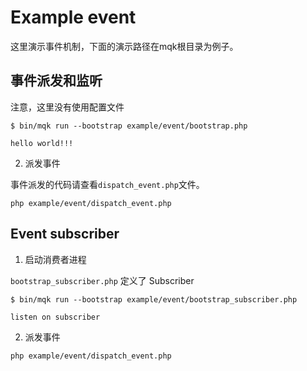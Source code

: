 Example event
==============

这里演示事件机制，下面的演示路径在mqk根目录为例子。

事件派发和监听
-------------


注意，这里没有使用配置文件

```shell
$ bin/mqk run --bootstrap example/event/bootstrap.php

hello world!!!
```

2. 派发事件

事件派发的代码请查看`dispatch_event.php`文件。

```shell
php example/event/dispatch_event.php
```

Event subscriber
-----------------

1. 启动消费者进程

`bootstrap_subscriber.php` 定义了 Subscriber

```shell
$ bin/mqk run --bootstrap example/event/bootstrap_subscriber.php

listen on subscriber
```

2. 派发事件

```shell
php example/event/dispatch_event.php
```
